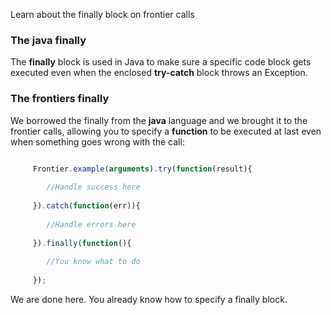 <!--Topic description-->
<description>Learn about the finally block on frontier calls</description>


### The java finally
The __finally__ block is used in Java to make sure a specific code block gets executed even when the enclosed __try-catch__ block throws an Exception.


### The frontiers finally
We borrowed the finally from the __java__ language and we brought it to the frontier calls, allowing you to specify a __function__ to be executed at last even when
something goes wrong with the call:

```js

     Frontier.example(arguments).try(function(result){
         
        //Handle success here
        
     }).catch(function(err)){
        
        //Handle errors here
           
     }).finally(function(){
        
        //You know what to do
     
     });       
```

We are done here. You already know how to specify a finally block.
